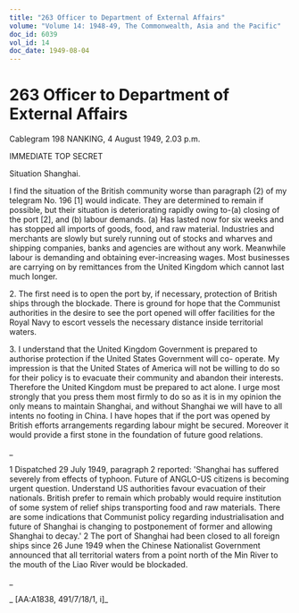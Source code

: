 ```yaml
---
title: "263 Officer to Department of External Affairs"
volume: "Volume 14: 1948-49, The Commonwealth, Asia and the Pacific"
doc_id: 6039
vol_id: 14
doc_date: 1949-08-04
---
```


# 263 Officer to Department of External Affairs

Cablegram 198 NANKING, 4 August 1949, 2.03 p.m.

IMMEDIATE TOP SECRET

Situation Shanghai.

I find the situation of the British community worse than paragraph (2) of my telegram No. 196 [1] would indicate. They are determined to remain if possible, but their situation is deteriorating rapidly owing to-(a) closing of the port [2], and (b) labour demands. (a) Has lasted now for six weeks and has stopped all imports of goods, food, and raw material. Industries and merchants are slowly but surely running out of stocks and wharves and shipping companies, banks and agencies are without any work. Meanwhile labour is demanding and obtaining ever-increasing wages. Most businesses are carrying on by remittances from the United Kingdom which cannot last much longer.

2\. The first need is to open the port by, if necessary, protection of British ships through the blockade. There is ground for hope that the Communist authorities in the desire to see the port opened will offer facilities for the Royal Navy to escort vessels the necessary distance inside territorial waters.

3\. I understand that the United Kingdom Government is prepared to authorise protection if the United States Government will co- operate. My impression is that the United States of America will not be willing to do so for their policy is to evacuate their community and abandon their interests. Therefore the United Kingdom must be prepared to act alone. I urge most strongly that you press them most firmly to do so as it is in my opinion the only means to maintain Shanghai, and without Shanghai we will have to all intents no footing in China. I have hopes that if the port was opened by British efforts arrangements regarding labour might be secured. Moreover it would provide a first stone in the foundation of future good relations.

_

1 Dispatched 29 July 1949, paragraph 2 reported: 'Shanghai has suffered severely from effects of typhoon. Future of ANGLO-US citizens is becoming urgent question. Understand US authorities favour evacuation of their nationals. British prefer to remain which probably would require institution of some system of relief ships transporting food and raw materials. There are some indications that Communist policy regarding industrialisation and future of Shanghai is changing to postponement of former and allowing Shanghai to decay.' 2 The port of Shanghai had been closed to all foreign ships since 26 June 1949 when the Chinese Nationalist Government announced that all territorial waters from a point north of the Min River to the mouth of the Liao River would be blockaded.

_

_ [AA:A1838, 491/7/18/1, i]_
